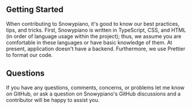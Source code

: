 ## Getting Started

When contributing to Snowypiano, it's good to know our best practices, tips, and tricks. First, Snowypiano is written in TypeScript, CSS, and HTML (in order of language usage within the project); thus, we assume you are comfortable in these languages or have basic knowledge of them. At present, application doesn't have a backend. Furthermore, we use Prettier to format our code.

## Questions
If you have any questions, comments, concerns, or problems let me know on GitHub, or ask a question on Snowypiano's GitHub discussions and a contributor will be happy to assist you.
